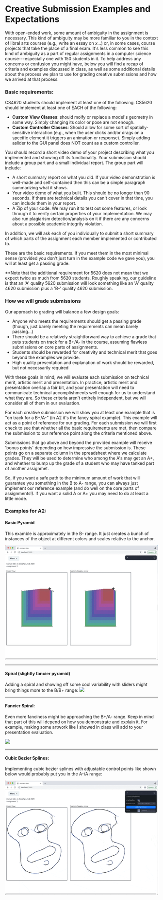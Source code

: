 # Creative Submission Examples and Expectations
With open-ended work, some amount of ambiguity in the assignment is necessary. This kind of ambiguity may be more familiar to you in the context of libral arts courses (e.g., write an essay on *x*...) or, in some cases, course projects that take the place of a final exam. It's less common to see this kind of ambiguity as a part of regular assignments in a computer science course---especially one with 150 students in it. To help address any concerns or confusion you might have, below you will find a recap of criteria and examples discussed in class, as well as some additional details about the process we plan to use for grading creative submissions and how we arrived at that process.


### Basic requirements:
CS4620 students should implement at least one of the following. CS5620 should implement at least one of EACH of the following:

- **Custom View Classes**: should moify or replace a model's geometry in some way. Simply changing its color or pose are not enough.
- **Custom Controller Classes**: Should allow for some sort of spatially-sensitive interaction (e.g., when the user clicks and/or drags on a specific element it triggers an animation or response). Simply adding aslider to the GUI panel does NOT count as a custom controller.

You should record a short video demo of your project describing what you implemented and showing off its functionality. Your submission should include a group part and a small individual report. The group part will include:
- A short summary report on what you did. If your video demonstration is well-made and self-contained then this can be a simple paragraph summarizing what it shows.
- Your video demo of what you built. This should be no longer than 90 seconds. If there are technical details you can't cover in that time, you can include them in your report.
- A Zip of your code. We may run it to test out some features, or look through it to verify certain properties of your implementation. We may also run plagiarism detection/analysis on it if there are any concerns about a possible academic integrity violation.

In addition, we will ask each of you individually to submit a short summary of which parts of the assignment each member implemented or contributed to.

These are the basic requirements. If you meet them in the most minimal sense (provided you don't just turn in the example code we gave you), you will at least get a passing grade.

**Note that the additional requirement for 5620 does not mean that we expect twice as much from 5620 students. Roughly speaking, our guideline is that an 'A' quality 5620 submission will look something like an 'A' quality 4620 submission plus a 'B-' quality 4620 submission.

### How we will grade submissions
Our approach to grading will balance a few design goals:
- Anyone who meets the requirements should get a passing grade (though, just barely meeting the requirements can mean barely passing...)
- There should be a relatively straightforward way to achieve a grade that puts students on track for a B+/A- in the course, assuming flawless submissions on core parts of assignments.
- Students should be rewarded for creativity and technical merit that goes beyond the examples we provide.
- High quality presentation and explanation of work should be rewarded, but not necessarily required

With these goals in mind, we will evaluate each submission on technical merit, artistic merit and presentation. In practice, artistic merit and presentation overlap a fair bit, and your presentation will need to communicate technical accomplishments well enough for us to understand what they are. So these criteria aren't entirely independent, but we will consider all of them in our evaluation.  

For each creative submission we will show you at least one example that is "on track for a B+/A-" (in A2 it's the fancy spiral example). This example will act as a point of reference for our grading. For each submission we will first check to see that whether all the basic requirements are met, then compare the submission to our reference point along the criteria mentioned above. 

Submissions that go above and beyond the provided example will receive 'bonus points' depending on how impressive the submission is. These points go on a separate column in the spreadsheet where we calculate grades. They will be used to determine who among the A's may get an A+, and whether to bump up the grade of a student who may have tanked part of another assignmet. 

So, if you want a safe path to the minimum amount of work that will guarantee you something in the B to A- range, you can always just implement our reference example (and do well on the core parts of assignments!). If you want a solid A or A+ you may need to do at least a little mode.

### Examples for A2:

#### Basic Pyramid
This examble is approximately in the B- range. It just creates a bunch of instances of the object at different colors and scales relative to the anchor.

![](../../images/Pyramid.gif)

----
#### Spiral (slightly fancier pyramid)
Adding a spiral and showing off some cool variability with sliders might bring things more to the B/B+ range:
![](../../images/Spiral.gif)

----
#### Fancier Spiral:
Even more fanciness might be approaching the B+/A- range. Keep in mind that part of this will depend on how you demonstrate and explain it. For example, making some artwork like I showed in class will add to your presentation evaluation.

![](../../images/FancySpiral.gif)

----
#### Cubic Bezier Splines:
Implementing cubic bezier splines with adjustable control points like shown below would probably put you in the A-/A range:

![](../../images/Spline.gif)
